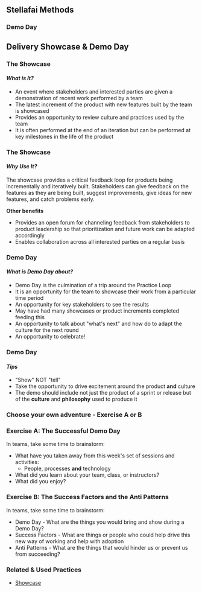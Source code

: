 <!-- .slide: data-background-image="images/title-slide-background.png" -->
## Stellafai Methods <!-- {.element: class="course-title"} -->
### Demo Day <!-- {.element: class="title-color"} -->




## Delivery Showcase & Demo Day



### The Showcase
#### _What is It?_
* An event where stakeholders and interested parties are given a demonstration of
recent work performed by a team
* The latest increment of the product with new features built by the team is
showcased
* Provides an opportunity to review culture and practices used by the team
* It is often performed at the end of an iteration but can be performed at key
milestones in the life of the product



### The Showcase
#### _Why Use It?_
The showcase provides a critical feedback loop for products being incrementally
and iteratively built. Stakeholders can give feedback on the features as they
are being built, suggest improvements, give ideas for new features, and catch
problems early.

**Other benefits**
* Provides an open forum for channeling feedback from stakeholders to product
leadership so that prioritization and future work can be adapted accordingly
* Enables collaboration across all interested parties on a regular basis



### Demo Day
#### _What is Demo Day about?_
* Demo Day is the culmination of a trip around the Practice Loop
* It is an opportunity for the team to showcase their work from a particular
time period
* An opportunity for key stakeholders to see the results
* May have had many showcases or product increments completed feeding this
* An opportunity to talk about "what's next" and how do to adapt the culture for
the next round
* An opportunity to celebrate!



### Demo Day
#### _Tips_
* "Show" NOT "tell"
* Take the opportunity to drive excitement around the product **and** culture
* The demo should include not just the product of a sprint or release but of
the **culture** and **philosophy** used to produce it



### Choose your own adventure - Exercise A or B



### Exercise A: The Successful Demo Day 
In teams, take some time to brainstorm:
* What have you taken away from this week's set of sessions and activities:
  * People, processes **and** technology
* What did you learn about your team, class, or instructors?
* What did you enjoy?



### Exercise B: The Success Factors and the Anti Patterns
In teams, take some time to brainstorm:
* Demo Day - What are the things you would bring and show during a Demo Day?
* Success Factors - What are things or people who could help drive this new way of working and help with adoption
* Anti Patterns - What are the things that would hinder us or prevent us from succeeding? 



<!-- .slide: data-background-image="images/book-background.jpeg", class="black-style"  data-background-opacity="0.3" -->
### Related & Used Practices
- [Showcase](https://openpracticelibrary.com/practice/showcase/)
